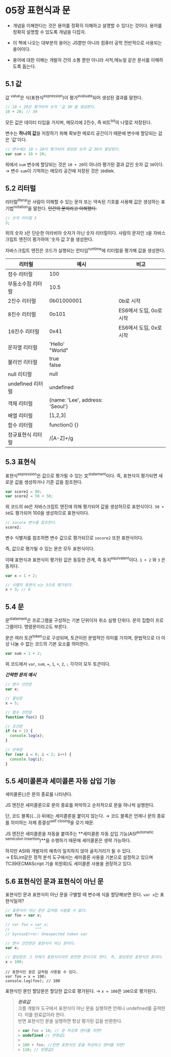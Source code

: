 # 05장 표현식과 문

- 개념을 이해한다는 것은 용어를 정확히 이해하고 설명할 수 있다는 것이다. 용어를 정확히 설명할 수 있도록 개념을 다잡자.

- 이 책에 나오는 대부분의 용어는 JS뿐만 아니라 컴퓨터 공학 전반적으로 사용되는 용어이다.

- 용어에 대한 이해는 개발자 간의 소통 뿐만 아니라 서적,메뉴얼 같은 문서를 이해하도록 돕는다.

## 5.1 값

값 <sup>value</sup>은 식(표현식<sup>expression</sup>)이 평가<sup>evaluate</sup>되어 생성된 결과를 말한다.

```js
// 10 + 20은 평가되어 숫자 '값 30'을 생성한다.
10 + 20; // 30
```

모든 값은 데이터 타입을 가지며, 메모리에 2진수, 즉 비트<sup>bit</sup>의 나열로 저장된다.

변수는 **하나의 값**을 저장하기 위해 확보한 메로리 공간이기 때문에 변수에 할당되는 겂은 '값'이다.

```js
// 변수에는 10 + 20이 평가되어 생성된 숫자 값 30이 할당된다.
var sum = 10 + 20;
```

위에서 `sum` 변수에 할당되는 것은 `10 + 20`이 아니라 평가된 결과 값인 숫자 값 `30`이다.<br>
&rarr; 변수 `sum`이 기억하는 메모리 공간에 저장된 것은 `30`dlek.

## 5.2 리터럴

리터럴<sup>literal</sup>은 사람이 이해할 수 있는 문자 또는 약속된 기호를 사용해 값은 생성하는 표기법<sup>notation</sup>을 말한다. ~~인간의 문자라고 이해했다.~~

```js
// 숫자 리터럴 3
3;
```

위의 숫자 `3`은 단순한 아라비아 숫자가 아닌 숫자 리터럴이다. 사람의 문자인 `3`을 자바스크립트 엔진이 평가하여 '숫자 값 3'을 생성한다.

자바스크립트 엔진은 코드가 실행되는 런타임<sup>runtime</sup>에 리터럴을 평가해 값을 생성한다.

| 리터럴            | 예시                            | 비고                    |
| ----------------- | ------------------------------- | ----------------------- |
| 정수 리터럴       | 100                             |
| 부동소수점 리터럴 | 10.5                            |
| 2진수 리터럴      | 0b01000001                      | 0b로 시작               |
| 8진수 리터럴      | 0o101                           | ES6에서 도입, 0o로 시작 |
| 16진수 리터럴     | 0x41                            | ES6에서 도입, 0x로 시작 |
| 문자열 리터럴     | 'Hello'<br>"World"              |
| 불리언 리터럴     | true<br>false                   |
| null 리티럴       | null                            |
| undefined 리터럴  | undefined                       |
| 객체 리터럴       | {name: 'Lee', address: 'Seoul'} |
| 배열 리터럴       | [1,2,3]                         |
| 함수 리터럴       | function() {}                   |
| 정규표현식 리터럴 | /[A-Z]+/g                       |

## 5.3 표현식

표현식<sup>expression</sup>은 값으로 평가될 수 있는 文<sup>statement</sup>이다. 즉, 표현식이 평가되면 새로운 값을 생성하거나 기존 값을 참조한다.

```js
var score1 = 80;
var score2 = 50 + 50;
```

위 코드의 `80`은 자바스크립트 엔진에 의해 평가되어 값을 생성하므로 표현식이다. `50 + 50`도 평가되어 100을 생성하므로 표현식이다.

```js
// socore 변수를 참조한다.
score2;
```

변수 식별자를 참조하면 변수 값으로 평가되므로 `socore2` 또한 표현식이다.

즉, 값으로 평가될 수 있는 문은 모두 표현식이다.

이때 표현식과 표현식이 평가된 값은 동등한 관계, 즉 동치<sup>equivalent</sup>이다. `1 + 2` 와 `3` 은 동치다.

```js
var x = 1 + 2;

// 식별자 표현식 x는 3으로 평가된다.
x + 3; // 6
```

## 5.4 문

문<sup>statement</sup>은 프로그램을 구성하는 기본 단위이자 취소 실행 단위다. 문의 집합이 프로그램이다. 명령문이라고도 부른다.

문은 여러 토큰<sup>token</sup>으로 구성되며, 토큰이란 문법적인 의미를 가지며, 문법적으로 더 이상 나눌 수 없는 코드의 기본 요소를 의미한다.

```js
var sum = 1 + 2;
```

위 코드에서 `var`, `sum`, `=`, `1`, `+`, `2`, `;` 각각이 모두 토큰이다.

**_간략한 문의 예시_**

```js
// 변수 선언문
var x;

// 할당문
x = 5;

// 함수 선언문
function foo() {}

// 조건문
if (x > 1) {
  console.log(x);
}

// 반복문
for (var i = 0; i < 2; i++) {
  console.log(i);
}
```

## 5.5 세미콜론과 세미콜론 자동 삽입 기능

세미콜론(;)은 문의 종료를 나타낸다.

JS 엔진은 세미콜론으로 문의 종료를 파악하고 순차적으로 문을 하나씩 실행한다.

단, 코드 블록({...}) 뒤에는 세미콜론을 붙이지 않는다. &rarr; 코드 블록은 언제나 문의 종료를 의미하는 자체 종결성<sup>self closing</sup>을 갖기 때문.

JS 엔진은 세미콜론을 자동을 붙여주는 **세미콜론 자동 삽입 기능(ASI<sup>automatic semicolon insertion</sup>)**을 수행하기 때문에 세미콜론은 생략 가능하다.

하지만 ASI와 개발자의 예측이 일치하지 않아 골치거리가 될 수 있다.<br>
&rarr; ESLint같은 정적 분석 도구에서는 세미콜론 사용을 기본으로 설정하고 있으며 TC39(ECMAScript 기술 위원회)도 세미콜론 사용을 권장하고 있다.

## 5.6 표현식인 문과 표현식이 아닌 문

표현식인 문과 표현식이 아닌 문을 구별할 때 변수에 식을 할당해보면 된다. `var x`는 표현식일까?

```js
// 표현식이 아닌 문은 값처럼 사용할 수 없다.
var foo = var x;

// var foo = var x;
//           ^^^
// SyntaxError: Unexpected token var
```

```js
// 변수 선언문은 표현식이 아닌 문이다.
var x;

// 할당문은 그 자체가 표현식이지만 완전한 문이기도 한다. 즉, 할당문은 표현식인 문이다.
x = 100;
```

```
// 표현식인 문은 값처럼 사용할 수 있다.
var foo = x = 100;
console.log(foo); // 100
```

표현식인 문인 할당문은 할당한 값으로 평가된다. &rarr; `x = 100`은 `100`으로 평가된다.

> **_완료값_**<br>
> 크롬 개발자 도구에서 표현식이 아닌 문을 실행하면 언제나 undefined를 출력한다. 이를 완료값이라 한다.<br>
> 반면 표현식인 문을 실행하면 항상 평가된 값을 반환한다.<br>
>
> ```js
> > var foo = 10; // 문 작성후 엔터를 치면?
> > undefined // 반환값1
> >
> > 100 + foo; //반면 표현식인 문을 작성하고 엔터를 치면?
> > 110; // 반환값2
> ```
